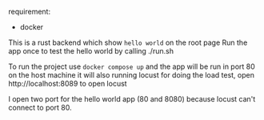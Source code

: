 requirement:
- docker

This is a rust backend which show `hello world` on the root page
Run the app once to test the hello world by calling ./run.sh

To run the project use `docker compose up` and the app will be run in port 80 on the host machine
it will also running locust for doing the load test, open http://localhost:8089 to open locust

I open two port for the hello world app (80 and 8080) because locust can't connect to port 80.